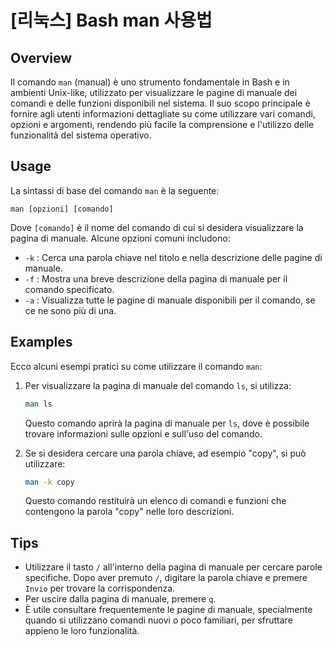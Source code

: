 # [리눅스] Bash man 사용법

## Overview
Il comando `man` (manual) è uno strumento fondamentale in Bash e in ambienti Unix-like, utilizzato per visualizzare le pagine di manuale dei comandi e delle funzioni disponibili nel sistema. Il suo scopo principale è fornire agli utenti informazioni dettagliate su come utilizzare vari comandi, opzioni e argomenti, rendendo più facile la comprensione e l'utilizzo delle funzionalità del sistema operativo.

## Usage
La sintassi di base del comando `man` è la seguente:

```
man [opzioni] [comando]
```

Dove `[comando]` è il nome del comando di cui si desidera visualizzare la pagina di manuale. Alcune opzioni comuni includono:

- `-k` : Cerca una parola chiave nel titolo e nella descrizione delle pagine di manuale.
- `-f` : Mostra una breve descrizione della pagina di manuale per il comando specificato.
- `-a` : Visualizza tutte le pagine di manuale disponibili per il comando, se ce ne sono più di una.

## Examples
Ecco alcuni esempi pratici su come utilizzare il comando `man`:

1. Per visualizzare la pagina di manuale del comando `ls`, si utilizza:

   ```bash
   man ls
   ```

   Questo comando aprirà la pagina di manuale per `ls`, dove è possibile trovare informazioni sulle opzioni e sull'uso del comando.

2. Se si desidera cercare una parola chiave, ad esempio "copy", si può utilizzare:

   ```bash
   man -k copy
   ```

   Questo comando restituirà un elenco di comandi e funzioni che contengono la parola "copy" nelle loro descrizioni.

## Tips
- Utilizzare il tasto `/` all'interno della pagina di manuale per cercare parole specifiche. Dopo aver premuto `/`, digitare la parola chiave e premere `Invio` per trovare la corrispondenza.
- Per uscire dalla pagina di manuale, premere `q`.
- È utile consultare frequentemente le pagine di manuale, specialmente quando si utilizzano comandi nuovi o poco familiari, per sfruttare appieno le loro funzionalità.